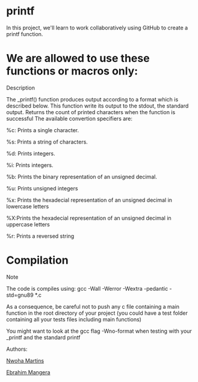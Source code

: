 # printf


In this project, we'll learn to work collaboratively using GitHub to create a printf function.


# We are allowed to use these functions or macros only:


Description

The _printf() function produces output according to a format which is described below. This function write its output to the stdout, the standard output. Returns the count of printed characters when the function is successful The available convertion specifiers are:


%c: Prints a single character.

%s: Prints a string of characters.

%d: Prints integers.

%i: Prints integers.

%b: Prints the binary representation of an unsigned decimal.

%u: Prints unsigned integers

%x: Prints the hexadecial representation of an unsigned decimal in lowercase letters

%X:Prints the hexadecial representation of an unsigned decimal in uppercase letters

%r: Prints a reversed string


# Compilation


Note

The code is compiles using: gcc -Wall -Werror -Wextra -pedantic -std=gnu89 *.c

As a consequence, be careful not to push any c file containing a main function in the root directory of your project (you could have a test folder containing all your tests files including main functions)

You might want to look at the gcc flag -Wno-format when testing with your _printf and the standard printf

Authors:

[Nwoha Martins](https://github.com/martinsmind)

[Ebrahim Mangera](https://github.com/EbrahimM78)
